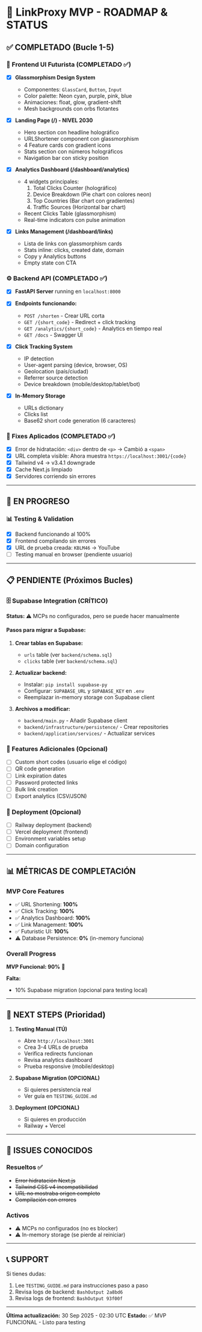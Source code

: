 # 🚀 LinkProxy MVP - ROADMAP & STATUS

## ✅ COMPLETADO (Bucle 1-5)

### 🎨 Frontend UI Futurista (COMPLETADO ✅)
- [x] **Glassmorphism Design System**
  - Componentes: `GlassCard`, `Button`, `Input`
  - Color palette: Neon cyan, purple, pink, blue
  - Animaciones: float, glow, gradient-shift
  - Mesh backgrounds con orbs flotantes

- [x] **Landing Page (/) - NIVEL 2030**
  - Hero section con headline holográfico
  - URLShortener component con glassmorphism
  - 4 Feature cards con gradient icons
  - Stats section con números holográficos
  - Navigation bar con sticky position

- [x] **Analytics Dashboard (/dashboard/analytics)**
  - 4 widgets principales:
    1. Total Clicks Counter (holográfico)
    2. Device Breakdown (Pie chart con colores neon)
    3. Top Countries (Bar chart con gradientes)
    4. Traffic Sources (Horizontal bar chart)
  - Recent Clicks Table (glassmorphism)
  - Real-time indicators con pulse animation

- [x] **Links Management (/dashboard/links)**
  - Lista de links con glassmorphism cards
  - Stats inline: clicks, created date, domain
  - Copy y Analytics buttons
  - Empty state con CTA

### ⚙️ Backend API (COMPLETADO ✅)
- [x] **FastAPI Server** running en `localhost:8000`
- [x] **Endpoints funcionando:**
  - `POST /shorten` - Crear URL corta
  - `GET /{short_code}` - Redirect + click tracking
  - `GET /analytics/{short_code}` - Analytics en tiempo real
  - `GET /docs` - Swagger UI

- [x] **Click Tracking System**
  - IP detection
  - User-agent parsing (device, browser, OS)
  - Geolocation (país/ciudad)
  - Referrer source detection
  - Device breakdown (mobile/desktop/tablet/bot)

- [x] **In-Memory Storage**
  - URLs dictionary
  - Clicks list
  - Base62 short code generation (6 caracteres)

### 🐛 Fixes Aplicados (COMPLETADO ✅)
- [x] Error de hidratación: `<div>` dentro de `<p>` → Cambió a `<span>`
- [x] URL completa visible: Ahora muestra `https://localhost:3001/{code}`
- [x] Tailwind v4 → v3.4.1 downgrade
- [x] Cache Next.js limpiado
- [x] Servidores corriendo sin errores

---

## 🔄 EN PROGRESO

### 📊 Testing & Validation
- [x] Backend funcionando al 100%
- [x] Frontend compilando sin errores
- [x] URL de prueba creada: `KBLM46` → YouTube
- [ ] Testing manual en browser (pendiente usuario)

---

## 📋 PENDIENTE (Próximos Bucles)

### 🗄️ Supabase Integration (CRÍTICO)
**Status:** ⚠️ MCPs no configurados, pero se puede hacer manualmente

#### Pasos para migrar a Supabase:
1. **Crear tablas en Supabase:**
   - `urls` table (ver `backend/schema.sql`)
   - `clicks` table (ver `backend/schema.sql`)

2. **Actualizar backend:**
   - Instalar: `pip install supabase-py`
   - Configurar: `SUPABASE_URL` y `SUPABASE_KEY` en `.env`
   - Reemplazar in-memory storage con Supabase client

3. **Archivos a modificar:**
   - `backend/main.py` - Añadir Supabase client
   - `backend/infrastructure/persistence/` - Crear repositories
   - `backend/application/services/` - Actualizar services

### 🎯 Features Adicionales (Opcional)
- [ ] Custom short codes (usuario elige el código)
- [ ] QR code generation
- [ ] Link expiration dates
- [ ] Password protected links
- [ ] Bulk link creation
- [ ] Export analytics (CSV/JSON)

### 🚀 Deployment (Opcional)
- [ ] Railway deployment (backend)
- [ ] Vercel deployment (frontend)
- [ ] Environment variables setup
- [ ] Domain configuration

---

## 📊 MÉTRICAS DE COMPLETACIÓN

### MVP Core Features
- ✅ URL Shortening: **100%**
- ✅ Click Tracking: **100%**
- ✅ Analytics Dashboard: **100%**
- ✅ Link Management: **100%**
- ✅ Futuristic UI: **100%**
- ⚠️ Database Persistence: **0%** (in-memory funciona)

### Overall Progress
**MVP Funcional: 90%** 🎉

**Falta:**
- 10% Supabase migration (opcional para testing local)

---

## 🎯 NEXT STEPS (Prioridad)

1. **Testing Manual (TÚ)**
   - Abre `http://localhost:3001`
   - Crea 3-4 URLs de prueba
   - Verifica redirects funcionan
   - Revisa analytics dashboard
   - Prueba responsive (mobile/desktop)

2. **Supabase Migration (OPCIONAL)**
   - Si quieres persistencia real
   - Ver guía en `TESTING_GUIDE.md`

3. **Deployment (OPCIONAL)**
   - Si quieres en producción
   - Railway + Vercel

---

## 🚨 ISSUES CONOCIDOS

### Resueltos ✅
- ~~Error hidratación Next.js~~
- ~~Tailwind CSS v4 incompatibilidad~~
- ~~URL no mostraba origen completo~~
- ~~Compilación con errores~~

### Activos
- ⚠️ MCPs no configurados (no es blocker)
- ⚠️ In-memory storage (se pierde al reiniciar)

---

## 📞 SUPPORT

Si tienes dudas:
1. Lee `TESTING_GUIDE.md` para instrucciones paso a paso
2. Revisa logs de backend: `BashOutput 2a8bd6`
3. Revisa logs de frontend: `BashOutput 93f00f`

---

**Última actualización:** 30 Sep 2025 - 02:30 UTC
**Estado:** ✅ MVP FUNCIONAL - Listo para testing